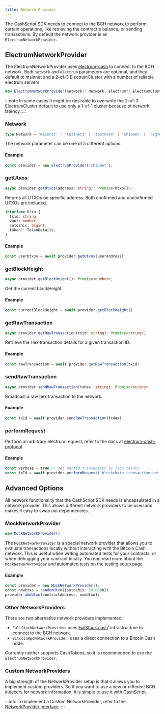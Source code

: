 ```yaml
---
title: Network Provider
---
```


The CashScript SDK needs to connect to the BCH network to perform certain operations, like retrieving the contract's balance, or sending transactions. By default the network provider is an `ElectrumNetworkProvider`.

## ElectrumNetworkProvider

The ElectrumNetworkProvider uses [electrum-cash][electrum-cash] to connect to the BCH network. Both `network` and `electrum` parameters are optional, and they default to mainnet and a 2-of-3 ElectrumCluster with a number of reliable electrum servers.

```ts
new ElectrumNetworkProvider(network?: Network, electrum?: ElectrumCluster)
```

:::note
In some cases it might be desirable to overwrite the 2-of-3 ElectrumCluster default to use only a 1-of-1 cluster because of network latency.
:::


### Network
```ts
type Network = 'mainnet' | 'testnet3' | 'testnet4' | 'chipnet' | 'regtest';
```

The network parameter can be one of 5 different options.

#### Example
```ts
const provider = new ElectrumProvider('chipnet');
```

### getUtxos
```ts
async provider.getUtxos(address: string): Promise<Utxo[]>;
```
Returns all UTXOs on specific address. Both confirmed and unconfirmed UTXOs are included.

```ts
interface Utxo {
  txid: string;
  vout: number;
  satoshis: bigint;
  token?: TokenDetails;
}
```

#### Example
```ts
const userUtxos = await provider.getUtxos(userAddress)
```

### getBlockHeight
```ts
async provider.getBlockHeight(): Promise<number>;
```
Get the current blockHeight.

#### Example
```ts
const currentBlockHeight = await provider.getBlockHeight()
```

### getRawTransaction
```ts
async provider.getRawTransaction(txid: string): Promise<string>;
```

Retrieve the Hex transaction details for a given transaction ID.

#### Example
```ts
const rawTransaction = await provider.getRawTransaction(txid)
```

### sendRawTransaction
```ts
async provider.sendRawTransaction(txHex: string): Promise<string>;
```
Broadcast a raw hex transaction to the network.

#### Example
```ts
const txId = await provider.sendRawTransaction(txHex)
```

### performRequest

Perform an arbitrary electrum request, refer to the docs at [electrum-cash-protocol](https://electrum-cash-protocol.readthedocs.io/en/latest/).

#### Example
```ts
const verbose = true // get parsed transaction as json result
const txId = await provider.performRequest('blockchain.transaction.get', txid, verbose)
```

## Advanced Options

All network functionality that the CashScript SDK needs is encapsulated in a network provider. This allows different network providers to be used and makes it easy to swap out dependencies.

### MockNetworkProvider
```ts
new MockNetworkProvider()
```

The `MockNetworkProvider` is a special network provider that allows you to evaluate transactions locally without interacting with the Bitcoin Cash network. This is useful when writing automated tests for your contracts, or when debugging your contract locally. You can read more about the `MockNetworkProvider` and automated tests on the [testing setup](/docs/sdk/testing-setup) page.

#### Example
```ts
const provider = new MockNetworkProvider();
const newUtxo = randomUtxo({satoshis: 10_000n})
provider.addUtxo(contractAddress, newUtxo);
```

### Other NetworkProviders

There are two alternative network providers implemented:
- `FullStackNetworkProvider`: uses [FullStack.cash][fullstack]' infrastructure to connect to the BCH network.
- `BitcoinRpcNetworkProvider`: uses a direct connection to a Bitcoin Cash node.

Currently neither supports CashTokens, so it is recommended to use the `ElectrumNetworkProvider`.

### Custom NetworkProviders
A big strength of the NetworkProvider setup is that it allows you to implement custom providers. So if you want to use a new or different BCH indexers for network information, it is simple to use it with CashScript.

:::info
To implement a Custom NetworkProvider, refer to the [NetworkProvider interface](https://github.com/CashScript/cashscript/blob/master/packages/cashscript/src/network/NetworkProvider.ts).
:::


[electrum-cash]: https://www.npmjs.com/package/electrum-cash
[fullstack]: https://fullstack.cash/
[bchjs]: https://bchjs.fullstack.cash/
